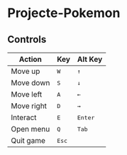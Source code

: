 # Projecte-Pokemon

## Controls

| Action | Key | Alt Key |
| --- | --- | --- |
| Move up | <kbd>W</kbd> | <kbd>↑</kbd> |
| Move down | <kbd>S</kbd> | <kbd>↓</kbd> |
| Move left | <kbd>A</kbd> | <kbd>←</kbd> |
| Move right | <kbd>D</kbd> | <kbd>→</kbd> |
| Interact | <kbd>E</kbd> | <kbd>Enter</kbd> |
| Open menu | <kbd>Q</kbd> | <kbd>Tab</kbd> |
| Quit game | <kbd>Esc</kbd> |  |
